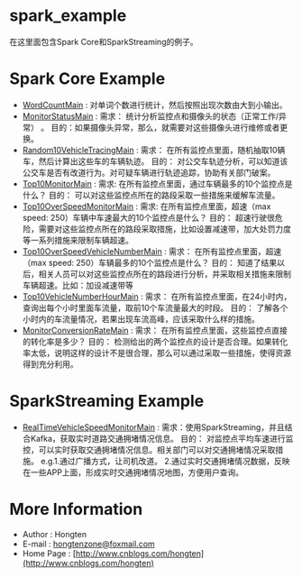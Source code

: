 # spark_example
在这里面包含Spark Core和SparkStreaming的例子。


# Spark Core Example

* [WordCountMain](https://github.com/Hongten/spark_example/blob/master/src/com/hongten/spark/example/wordcount/WordCountMain.java) : 对单词个数进行统计，然后按照出现次数由大到小输出。
* [MonitorStatusMain](https://github.com/Hongten/spark_example/blob/master/src/com/hongten/spark/example/traffic/MonitorStatusMain.java) : 
需求： 统计分析监控点和摄像头的状态（正常工作/异常） 。 
目的：如果摄像头异常，那么，就需要对这些摄像头进行维修或者更换。
* [Random10VehicleTracingMain](https://github.com/Hongten/spark_example/blob/master/src/com/hongten/spark/example/traffic/Random10VehicleTracingMain.java) : 
需求： 在所有监控点里面，随机抽取10辆车，然后计算出这些车的车辆轨迹。 
目的： 对公交车轨迹分析，可以知道该公交车是否有改道行为。对可疑车辆进行轨迹追踪，协助有关部门破案。
* [Top10MonitorMain](https://github.com/Hongten/spark_example/blob/master/src/com/hongten/spark/example/traffic/Top10MonitorMain.java) : 
需求: 在所有监控点里面，通过车辆最多的10个监控点是什么？
目的： 可以对这些监控点所在的路段采取一些措施来缓解车流量。
* [Top10OverSpeedMonitorMain](https://github.com/Hongten/spark_example/blob/master/src/com/hongten/spark/example/traffic/Top10OverSpeedMonitorMain.java) : 
需求: 在所有监控点里面，超速（max speed: 250）车辆中车速最大的10个监控点是什么？
目的： 超速行驶很危险，需要对这些监控点所在的路段采取措施，比如设置减速带，加大处罚力度等一系列措施来限制车辆超速。
* [Top10OverSpeedVehicleNumberMain](https://github.com/Hongten/spark_example/blob/master/src/com/hongten/spark/example/traffic/Top10OverSpeedVehicleNumberMain.java) : 
需求： 在所有监控点里面，超速（max speed: 250）车辆最多的10个监控点是什么？
目的： 知道了结果以后，相关人员可以对这些监控点所在的路段进行分析，并采取相关措施来限制车辆超速。比如：加设减速带等
* [Top10VehicleNumberHourMain](https://github.com/Hongten/spark_example/blob/master/src/com/hongten/spark/example/traffic/Top10VehicleNumberHourMain.java) : 
需求： 在所有监控点里面，在24小时内，查询出每个小时里面车流量，取前10个车流量最大的时段。
目的： 了解各个小时内的车流量情况，若果出现车流高峰，应该采取什么样的措施。
* [MonitorConversionRateMain](https://github.com/Hongten/spark_example/blob/master/src/com/hongten/spark/example/traffic/MonitorConversionRateMain.java) : 
需求： 在所有监控点里面，这些监控点直接的转化率是多少？
目的： 检测给出的两个监控点的设计是否合理。如果转化率太低，说明这样的设计不是很合理，那么可以通过采取一些措施，使得资源得到充分利用。


# SparkStreaming Example

* [RealTimeVehicleSpeedMonitorMain](https://github.com/Hongten/spark_example/blob/master/src/com/hongten/spark/example/streaming/RealTimeVehicleSpeedMonitorMain.java) : 
需求：使用SparkStreaming，并且结合Kafka，获取实时道路交通拥堵情况信息。
目的： 对监控点平均车速进行监控，可以实时获取交通拥堵情况信息。相关部门可以对交通拥堵情况采取措施。
e.g.1.通过广播方式，让司机改道。 
    2.通过实时交通拥堵情况数据，反映在一些APP上面，形成实时交通拥堵情况地图，方便用户查询。


# More Information

* Author            : Hongten
* E-mail            : [hongtenzone@foxmail.com](mailto:hongtenzone@foxmail.com)
* Home Page         : [http://www.cnblogs.com/hongten](http://www.cnblogs.com/hongten)